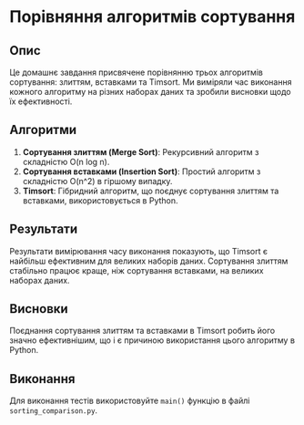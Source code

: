 # Порівняння алгоритмів сортування

## Опис

Це домашнє завдання присвячене порівнянню трьох алгоритмів сортування: злиттям, вставками та Timsort. Ми виміряли час виконання кожного алгоритму на різних наборах даних та зробили висновки щодо їх ефективності.

## Алгоритми

1. **Сортування злиттям (Merge Sort)**: Рекурсивний алгоритм з складністю O(n log n).
2. **Сортування вставками (Insertion Sort)**: Простий алгоритм з складністю O(n^2) в гіршому випадку.
3. **Timsort**: Гібридний алгоритм, що поєднує сортування злиттям та вставками, використовується в Python.

## Результати

Результати вимірювання часу виконання показують, що Timsort є найбільш ефективним для великих наборів даних. Сортування злиттям стабільно працює краще, ніж сортування вставками, на великих наборах даних.

## Висновки

Поєднання сортування злиттям та вставками в Timsort робить його значно ефективнішим, що і є причиною використання цього алгоритму в Python.

## Виконання

Для виконання тестів використовуйте `main()` функцію в файлі `sorting_comparison.py`.
